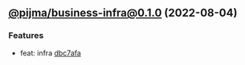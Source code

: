## [@pijma/business-infra@0.1.0](https://github.com/qiwi/pijma-business/compare/undefined...2022.8.4-pijma.business-infra.0.1.0-f0) (2022-08-04)

### Features
* feat: infra [dbc7afa](https://github.com/qiwi/pijma-business/commit/dbc7afa9f99b3f3ace2cbbc67e4e8d19bc0a5241)


